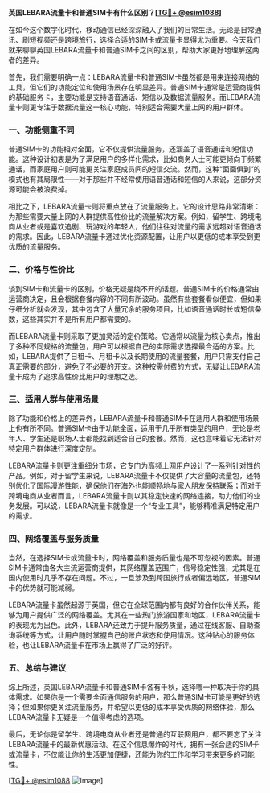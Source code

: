 **英国LEBARA流量卡和普通SIM卡有什么区别？[[TG💪+ @esim1088](https://t.me/s/esim1088)]**

在如今这个数字化时代，移动通信已经深深融入了我们的日常生活。无论是日常通讯、刷短视频还是跨境旅行，选择合适的SIM卡或流量卡显得尤为重要。今天我们就来聊聊英国LEBARA流量卡和普通SIM卡之间的区别，帮助大家更好地理解这两者的差异。

首先，我们需要明确一点：LEBARA流量卡和普通SIM卡虽然都是用来连接网络的工具，但它们的功能定位和使用场景存在明显差异。普通SIM卡通常是运营商提供的基础服务卡，主要功能是支持语音通话、短信以及数据流量服务。而LEBARA流量卡则更专注于数据流量这一核心功能，特别适合需要大量上网的用户群体。

### **一、功能侧重不同**

普通SIM卡的功能相对全面，它不仅提供流量服务，还涵盖了语音通话和短信功能。这种设计初衷是为了满足用户的多样化需求，比如商务人士可能更倾向于频繁通话，而家庭用户则可能更关注家庭成员间的短信交流。然而，这种“面面俱到”的模式也有其局限性——对于那些并不经常使用语音通话和短信的人来说，这部分资源可能会被浪费掉。

相比之下，LEBARA流量卡则将重点放在了流量服务上。它的设计思路非常清晰：为那些需要大量上网的人群提供高性价比的流量解决方案。例如，留学生、跨境电商从业者或是喜欢追剧、玩游戏的年轻人，他们往往对流量的需求远超对语音通话的需求。因此，LEBARA流量卡通过优化资源配置，让用户以更低的成本享受到更优质的流量服务。

### **二、价格与性价比**

谈到SIM卡和流量卡的区别，价格无疑是绕不开的话题。普通SIM卡的价格通常由运营商决定，且会根据套餐内容的不同有所波动。虽然有些套餐看似便宜，但如果仔细分析就会发现，其中包含了大量冗余的服务项目，比如语音通话时长或短信条数，这些其实并不是所有用户都需要的。

而LEBARA流量卡则采取了更加灵活的定价策略。它通常以流量为核心卖点，推出了多种不同规格的流量包，用户可以根据自己的实际需求选择最合适的方案。比如，LEBARA提供了日租卡、月租卡以及长期使用的流量套餐，用户只需支付自己真正需要的部分，避免了不必要的开支。这种按需付费的方式，无疑让LEBARA流量卡成为了追求高性价比用户的理想之选。

### **三、适用人群与使用场景**

除了功能和价格上的差异外，LEBARA流量卡和普通SIM卡在适用人群和使用场景上也有所不同。普通SIM卡由于功能全面，适用于几乎所有类型的用户，无论是老年人、学生还是职场人士都能找到适合自己的套餐。然而，这也意味着它无法针对特定用户群体进行深度定制。

LEBARA流量卡则更注重细分市场，它专门为高频上网用户设计了一系列针对性的产品。例如，对于留学生来说，LEBARA流量卡不仅提供了大容量的流量包，还特别优化了国际漫游性能，确保他们在海外也能顺畅地与家人朋友保持联系；而对于跨境电商从业者而言，LEBARA流量卡则以其稳定快速的网络连接，助力他们的业务发展。可以说，LEBARA流量卡就像是一个“专业工具”，能够精准满足特定用户的需求。

### **四、网络覆盖与服务质量**

当然，在选择SIM卡或流量卡时，网络覆盖和服务质量也是不可忽视的因素。普通SIM卡通常由各大主流运营商提供，其网络覆盖范围广，信号稳定性强，尤其是在国内使用时几乎不存在问题。不过，一旦涉及到跨国旅行或者偏远地区，普通SIM卡的优势就可能减弱。

LEBARA流量卡虽然起源于英国，但它在全球范围内都有良好的合作伙伴关系，能够为用户提供广泛的网络覆盖。尤其在一些热门旅游国家和地区，LEBARA流量卡的表现尤为出色。此外，LEBARA还致力于提升服务质量，通过在线客服、自助查询系统等方式，让用户随时掌握自己的账户状态和使用情况。这种贴心的服务体验，也让LEBARA流量卡在市场上赢得了广泛的好评。

### **五、总结与建议**

综上所述，英国LEBARA流量卡和普通SIM卡各有千秋，选择哪一种取决于你的具体需求。如果你是一个需要全面通信服务的用户，那么普通SIM卡可能是更好的选择；但如果你更关注流量服务，并希望以更低的成本享受优质的网络体验，那么LEBARA流量卡无疑是一个值得考虑的选项。

最后，无论你是留学生、跨境电商从业者还是普通的互联网用户，都不要忘了关注LEBARA流量卡的最新优惠活动。在这个信息爆炸的时代，拥有一张合适的SIM卡或流量卡，不仅能让你的生活更加便捷，还能为你的工作和学习带来更多的可能性。

[[TG💪+ @esim1088](https://t.me/s/esim1088) ![Image](https://i.postimg.cc/4NQfJmqS/Snipaste-2025-05-13-00-14-12.png)]